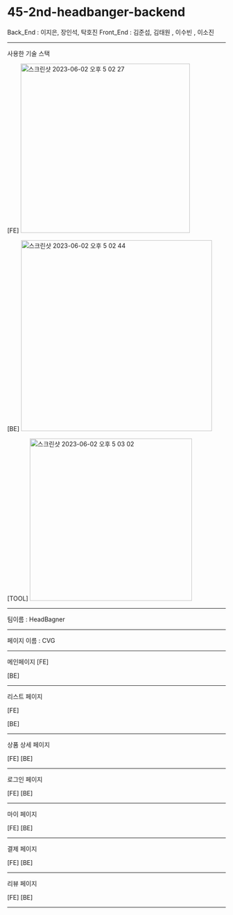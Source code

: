 # 45-2nd-headbanger-backend
Back_End : 이지은, 장인석, 탁호진
Front_End : 김준섭, 김태원 , 이수빈 , 이소진

-------------
사용한 기술 스택

[FE]
<img width="390" alt="스크린샷 2023-06-02 오후 5 02 27" src="https://github.com/wecode-bootcamp-korea/45-2nd-headbanger-backend/assets/125236449/b926031c-2134-4372-9b89-e7bf332827ba">

[BE]
<img width="440" alt="스크린샷 2023-06-02 오후 5 02 44" src="https://github.com/wecode-bootcamp-korea/45-2nd-headbanger-backend/assets/125236449/a477ce5c-0374-441b-80e8-ba6977bd0023">

[TOOL]
<img width="374" alt="스크린샷 2023-06-02 오후 5 03 02" src="https://github.com/wecode-bootcamp-korea/45-2nd-headbanger-backend/assets/125236449/d1d2be18-b1c5-4d66-8e90-b518c37735e3">

--------------

팀이름 : HeadBagner

--------------

페이지 이름 : CVG

--------------

메인페이지 
[FE]

[BE]

--------------


리스트 페이지

[FE]

[BE]


---------------

상품 상세 페이지

[FE]
[BE]

---------------

로그인 페이지

[FE]
[BE]

--------------

마이 페이지

[FE]
[BE]

--------------

결제 페이지 

[FE]
[BE]

-------------

리뷰 페이지

[FE]
[BE]

-------------

